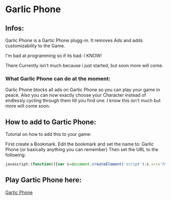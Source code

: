 # Garlic Phone
## Infos:
Garlic Phone is a Gartic Phone plugg-in.
It removes Ads and adds customizability to the Game.

I'm bad at programming so if its bad: I KNOW!

There Currently isn't much because i just started, but soon more will come.
### What Garlic Phone can do at the moment:
Garlic Phone blocks all ads on Gartic Phone so you can play your game in peace. Also you can now exactly choose your Character instead of endlessly cycling through them till you find one.
I know this isn't much but more will come soon.

## How to add to Gartic Phone:
Tutorial on how to add this to your game:

First create a Bookmark.
Edit the bookmark and set the name to: Garlic Phone
(or basically anything you can remember)
Then set the URL to the following:
```javascript
javascript:(function(){var s=document.createElement('script');s.src='https://cdn.jsdelivr.net/gh/OzelotGamer/GarlicPhone@be0bfa88c724e8dc4de744557d33f40688ec2e3e/GarlicPhone.js';document.body.appendChild(s); s.onload = function(){garinit();}})();
```

## Play Gartic Phone here:
[Gartic Phone](https://garticphone.com/)
